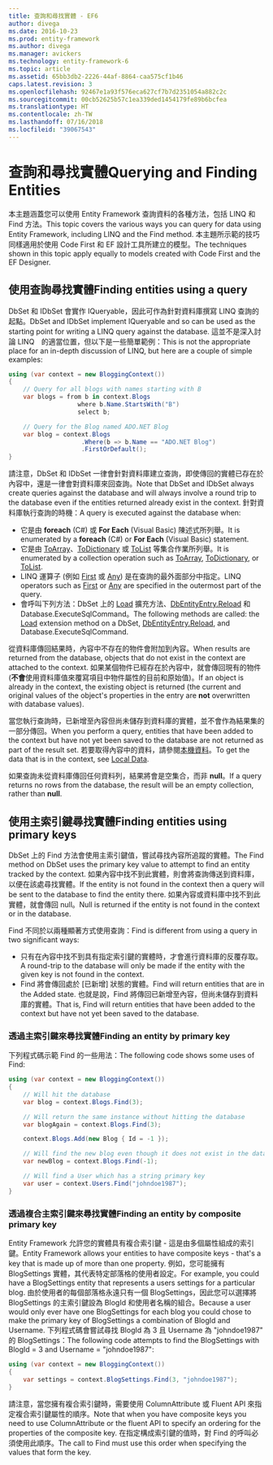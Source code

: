 ```yaml
---
title: 查詢和尋找實體 - EF6
author: divega
ms.date: 2016-10-23
ms.prod: entity-framework
ms.author: divega
ms.manager: avickers
ms.technology: entity-framework-6
ms.topic: article
ms.assetid: 65bb3db2-2226-44af-8864-caa575cf1b46
caps.latest.revision: 3
ms.openlocfilehash: 92467e1a93f576eca627cf7b7d2351054a882c2c
ms.sourcegitcommit: 00cb52625b57c1ea339ded1454179fe89b6bcfea
ms.translationtype: HT
ms.contentlocale: zh-TW
ms.lasthandoff: 07/16/2018
ms.locfileid: "39067543"
---
```

# <a name="querying-and-finding-entities"></a><span data-ttu-id="f0579-102">查詢和尋找實體</span><span class="sxs-lookup"><span data-stu-id="f0579-102">Querying and Finding Entities</span></span>
<span data-ttu-id="f0579-103">本主題涵蓋您可以使用 Entity Framework 查詢資料的各種方法，包括 LINQ 和 Find 方法。</span><span class="sxs-lookup"><span data-stu-id="f0579-103">This topic covers the various ways you can query for data using Entity Framework, including LINQ and the Find method.</span></span> <span data-ttu-id="f0579-104">本主題所示範的技巧同樣適用於使用 Code First 和 EF 設計工具所建立的模型。</span><span class="sxs-lookup"><span data-stu-id="f0579-104">The techniques shown in this topic apply equally to models created with Code First and the EF Designer.</span></span>  

## <a name="finding-entities-using-a-query"></a><span data-ttu-id="f0579-105">使用查詢尋找實體</span><span class="sxs-lookup"><span data-stu-id="f0579-105">Finding entities using a query</span></span>  

<span data-ttu-id="f0579-106">DbSet 和 IDbSet 會實作 IQueryable，因此可作為針對資料庫撰寫 LINQ 查詢的起點。</span><span class="sxs-lookup"><span data-stu-id="f0579-106">DbSet and IDbSet implement IQueryable and so can be used as the starting point for writing a LINQ query against the database.</span></span> <span data-ttu-id="f0579-107">這並不是深入討論 LINQ　的適當位置，但以下是一些簡單範例：</span><span class="sxs-lookup"><span data-stu-id="f0579-107">This is not the appropriate place for an in-depth discussion of LINQ, but here are a couple of simple examples:</span></span>  

``` csharp
using (var context = new BloggingContext())
{
    // Query for all blogs with names starting with B
    var blogs = from b in context.Blogs
                   where b.Name.StartsWith("B")
                   select b;

    // Query for the Blog named ADO.NET Blog
    var blog = context.Blogs
                    .Where(b => b.Name == "ADO.NET Blog")
                    .FirstOrDefault();
}
```  

<span data-ttu-id="f0579-108">請注意，DbSet 和 IDbSet 一律會針對資料庫建立查詢，即使傳回的實體已存在於內容中，還是一律會對資料庫來回查詢。</span><span class="sxs-lookup"><span data-stu-id="f0579-108">Note that DbSet and IDbSet always create queries against the database and will always involve a round trip to the database even if the entities returned already exist in the context.</span></span> <span data-ttu-id="f0579-109">針對資料庫執行查詢的時機：</span><span class="sxs-lookup"><span data-stu-id="f0579-109">A query is executed against the database when:</span></span>  

- <span data-ttu-id="f0579-110">它是由 **foreach** (C#) 或 **For Each** (Visual Basic) 陳述式所列舉。</span><span class="sxs-lookup"><span data-stu-id="f0579-110">It is enumerated by a **foreach** (C#) or **For Each** (Visual Basic) statement.</span></span>  
- <span data-ttu-id="f0579-111">它是由 [ToArray](https://msdn.microsoft.com/library/bb298736)、[ToDictionary](https://msdn.microsoft.com/library/system.linq.enumerable.todictionary) 或 [ToList](https://msdn.microsoft.com/library/bb342261) 等集合作業所列舉。</span><span class="sxs-lookup"><span data-stu-id="f0579-111">It is enumerated by a collection operation such as [ToArray](https://msdn.microsoft.com/library/bb298736), [ToDictionary](https://msdn.microsoft.com/library/system.linq.enumerable.todictionary), or [ToList](https://msdn.microsoft.com/library/bb342261).</span></span>  
- <span data-ttu-id="f0579-112">LINQ 運算子 (例如 [First](https://msdn.microsoft.com/library/bb291976) 或 [Any](https://msdn.microsoft.com/library/bb337697)) 是在查詢的最外面部分中指定。</span><span class="sxs-lookup"><span data-stu-id="f0579-112">LINQ operators such as [First](https://msdn.microsoft.com/library/bb291976) or [Any](https://msdn.microsoft.com/library/bb337697) are specified in the outermost part of the query.</span></span>  
- <span data-ttu-id="f0579-113">會呼叫下列方法：DbSet 上的 [Load](https://msdn.microsoft.com/library/system.data.entity.dbextensions.load) 擴充方法、[DbEntityEntry.Reload](https://msdn.microsoft.com/library/system.data.entity.infrastructure.dbentityentry.reload.aspx) 和 Database.ExecuteSqlCommand。</span><span class="sxs-lookup"><span data-stu-id="f0579-113">The following methods are called: the [Load](https://msdn.microsoft.com/library/system.data.entity.dbextensions.load) extension method on a DbSet, [DbEntityEntry.Reload](https://msdn.microsoft.com/library/system.data.entity.infrastructure.dbentityentry.reload.aspx), and Database.ExecuteSqlCommand.</span></span>  

<span data-ttu-id="f0579-114">從資料庫傳回結果時，內容中不存在的物件會附加到內容。</span><span class="sxs-lookup"><span data-stu-id="f0579-114">When results are returned from the database, objects that do not exist in the context are attached to the context.</span></span> <span data-ttu-id="f0579-115">如果某個物件已經存在於內容中，就會傳回現有的物件 (**不會**使用資料庫值來覆寫項目中物件屬性的目前和原始值)。</span><span class="sxs-lookup"><span data-stu-id="f0579-115">If an object is already in the context, the existing object is returned (the current and original values of the object's properties in the entry are **not** overwritten with database values).</span></span>  

<span data-ttu-id="f0579-116">當您執行查詢時，已新增至內容但尚未儲存到資料庫的實體，並不會作為結果集的一部分傳回。</span><span class="sxs-lookup"><span data-stu-id="f0579-116">When you perform a query, entities that have been added to the context but have not yet been saved to the database are not returned as part of the result set.</span></span> <span data-ttu-id="f0579-117">若要取得內容中的資料，請參閱[本機資料](~/ef6/querying/local-data.md)。</span><span class="sxs-lookup"><span data-stu-id="f0579-117">To get the data that is in the context, see [Local Data](~/ef6/querying/local-data.md).</span></span>  

<span data-ttu-id="f0579-118">如果查詢未從資料庫傳回任何資料列，結果將會是空集合，而非 **null**。</span><span class="sxs-lookup"><span data-stu-id="f0579-118">If a query returns no rows from the database, the result will be an empty collection, rather than **null**.</span></span>  

## <a name="finding-entities-using-primary-keys"></a><span data-ttu-id="f0579-119">使用主索引鍵尋找實體</span><span class="sxs-lookup"><span data-stu-id="f0579-119">Finding entities using primary keys</span></span>  

<span data-ttu-id="f0579-120">DbSet 上的 Find 方法會使用主索引鍵值，嘗試尋找內容所追蹤的實體。</span><span class="sxs-lookup"><span data-stu-id="f0579-120">The Find method on DbSet uses the primary key value to attempt to find an entity tracked by the context.</span></span> <span data-ttu-id="f0579-121">如果內容中找不到此實體，則會將查詢傳送到資料庫，以便在該處尋找實體。</span><span class="sxs-lookup"><span data-stu-id="f0579-121">If the entity is not found in the context then a query will be sent to the database to find the entity there.</span></span> <span data-ttu-id="f0579-122">如果內容或資料庫中找不到此實體，就會傳回 null。</span><span class="sxs-lookup"><span data-stu-id="f0579-122">Null is returned if the entity is not found in the context or in the database.</span></span>  

<span data-ttu-id="f0579-123">Find 不同於以兩種顯著方式使用查詢：</span><span class="sxs-lookup"><span data-stu-id="f0579-123">Find is different from using a query in two significant ways:</span></span>  

- <span data-ttu-id="f0579-124">只有在內容中找不到具有指定索引鍵的實體時，才會進行資料庫的反覆存取。</span><span class="sxs-lookup"><span data-stu-id="f0579-124">A round-trip to the database will only be made if the entity with the given key is not found in the context.</span></span>  
- <span data-ttu-id="f0579-125">Find 將會傳回處於 [已新增] 狀態的實體。</span><span class="sxs-lookup"><span data-stu-id="f0579-125">Find will return entities that are in the Added state.</span></span> <span data-ttu-id="f0579-126">也就是說，Find 將傳回已新增至內容，但尚未儲存到資料庫的實體。</span><span class="sxs-lookup"><span data-stu-id="f0579-126">That is, Find will return entities that have been added to the context but have not yet been saved to the database.</span></span>  
### <a name="finding-an-entity-by-primary-key"></a><span data-ttu-id="f0579-127">透過主索引鍵來尋找實體</span><span class="sxs-lookup"><span data-stu-id="f0579-127">Finding an entity by primary key</span></span>  

<span data-ttu-id="f0579-128">下列程式碼示範 Find 的一些用法：</span><span class="sxs-lookup"><span data-stu-id="f0579-128">The following code shows some uses of Find:</span></span>  

``` csharp
using (var context = new BloggingContext())
{
    // Will hit the database
    var blog = context.Blogs.Find(3);

    // Will return the same instance without hitting the database
    var blogAgain = context.Blogs.Find(3);

    context.Blogs.Add(new Blog { Id = -1 });

    // Will find the new blog even though it does not exist in the database
    var newBlog = context.Blogs.Find(-1);

    // Will find a User which has a string primary key
    var user = context.Users.Find("johndoe1987");
}
```  

### <a name="finding-an-entity-by-composite-primary-key"></a><span data-ttu-id="f0579-129">透過複合主索引鍵來尋找實體</span><span class="sxs-lookup"><span data-stu-id="f0579-129">Finding an entity by composite primary key</span></span>  

<span data-ttu-id="f0579-130">Entity Framework 允許您的實體具有複合索引鍵 - 這是由多個屬性組成的索引鍵。</span><span class="sxs-lookup"><span data-stu-id="f0579-130">Entity Framework allows your entities to have composite keys - that's a key that is made up of more than one property.</span></span> <span data-ttu-id="f0579-131">例如，您可能擁有 BlogSettings 實體，其代表特定部落格的使用者設定。</span><span class="sxs-lookup"><span data-stu-id="f0579-131">For example, you could have a BlogSettings entity that represents a users settings for a particular blog.</span></span> <span data-ttu-id="f0579-132">由於使用者的每個部落格永遠只有一個 BlogSettings，因此您可以選擇將 BlogSettings 的主索引鍵設為 BlogId 和使用者名稱的組合。</span><span class="sxs-lookup"><span data-stu-id="f0579-132">Because a user would only ever have one BlogSettings for each blog you could chose to make the primary key of BlogSettings a combination of BlogId and Username.</span></span> <span data-ttu-id="f0579-133">下列程式碼會嘗試尋找 BlogId 為 3 且 Username 為 "johndoe1987" 的 BlogSettings：</span><span class="sxs-lookup"><span data-stu-id="f0579-133">The following code attempts to find the BlogSettings with BlogId = 3 and Username = "johndoe1987":</span></span>  

``` csharp  
using (var context = new BloggingContext())
{
    var settings = context.BlogSettings.Find(3, "johndoe1987");
}
```  

<span data-ttu-id="f0579-134">請注意，當您擁有複合索引鍵時，需要使用 ColumnAttribute 或 Fluent API 來指定複合索引鍵屬性的順序。</span><span class="sxs-lookup"><span data-stu-id="f0579-134">Note that when you have composite keys you need to use ColumnAttribute or the fluent API to specify an ordering for the properties of the composite key.</span></span> <span data-ttu-id="f0579-135">在指定構成索引鍵的值時，對 Find 的呼叫必須使用此順序。</span><span class="sxs-lookup"><span data-stu-id="f0579-135">The call to Find must use this order when specifying the values that form the key.</span></span>  

